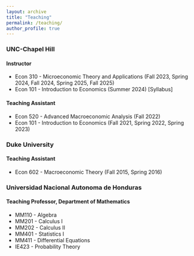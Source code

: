 ```yaml
---
layout: archive
title: "Teaching"
permalink: /teaching/
author_profile: true
---
```


### UNC-Chapel Hill
#### Instructor
* Econ 310 - Microeconomic Theory and Applications (Fall 2023, Spring 2024, Fall 2024, Spring 2025, Fall 2025)
* Econ 101 - Introduction to Economics (Summer 2024) [Syllabus]

#### Teaching Assistant
* Econ 520 - Advanced Macroeconomic Analysis (Fall 2022)
* Econ 101 - Introduction to Economics (Fall 2021, Spring 2022, Spring 2023)

### Duke University
#### Teaching Assistant
* Econ 602 - Macroeconomic Theory (Fall 2015, Spring 2016)

### Universidad Nacional Autonoma de Honduras
#### Teaching Professor, Department of Mathematics
* MM110 - Algebra
* MM201 - Calculus I
* MM202 - Calculus II
* MM401 - Statistics I
* MM411 - Differential Equations
* IE423 - Probability Theory

